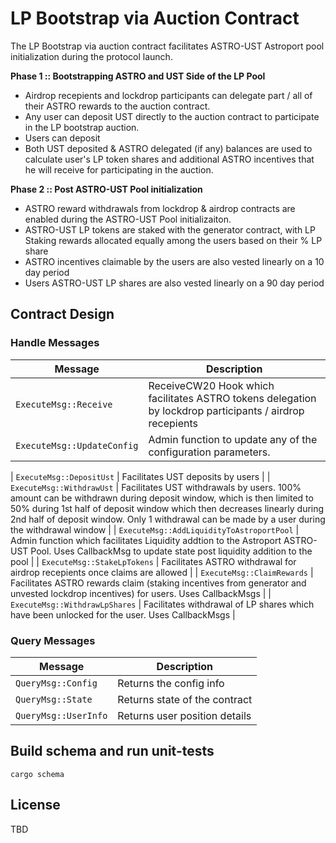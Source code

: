 # LP Bootstrap via Auction Contract

The LP Bootstrap via auction contract facilitates ASTRO-UST Astroport pool initialization during the protocol launch. 

**Phase 1 :: Bootstrapping ASTRO and UST Side of the LP Pool**
* Airdrop recepients and lockdrop participants can delegate part / all of their  ASTRO rewards to the auction contract. 
* Any user can deposit UST directly to the auction contract to participate in the LP bootstrap auction.
* Users can deposit 
* Both UST deposited & ASTRO delegated (if any) balances are used to calculate user's LP token shares and additional ASTRO incentives that he will receive for participating in the auction. 

**Phase 2 :: Post ASTRO-UST Pool initialization**
* ASTRO reward withdrawals from lockdrop & airdrop contracts are enabled during the ASTRO-UST Pool initializaiton.
* ASTRO-UST LP tokens are staked with the generator contract, with LP Staking rewards allocated equally among the users based on their % LP share  
* ASTRO incentives claimable by the users  are also vested linearly on a 10 day period
* Users ASTRO-UST LP shares are also vested linearly on a 90 day period



## Contract Design

### Handle Messages

| Message                       | Description                                                                                         |
| ----------------------------- | --------------------------------------------------------------------------------------------------- |
| `ExecuteMsg::Receive`   |  ReceiveCW20 Hook which facilitates ASTRO tokens delegation by lockdrop participants / airdrop recepients               |
| `ExecuteMsg::UpdateConfig`    | Admin function to update any of the configuration parameters.                                      |

| `ExecuteMsg::DepositUst`    | Facilitates UST deposits by users                                                                     |
| `ExecuteMsg::WithdrawUst`    | Facilitates UST withdrawals by users. 100% amount can be withdrawn during deposit window, which is then limited to 50% during 1st half of deposit window which then decreases linearly during 2nd half of deposit window. Only 1 withdrawal can be made by a user during the withdrawal window                                                 |
| `ExecuteMsg::AddLiquidityToAstroportPool` | Admin function which facilitates Liquidity addtion to the Astroport ASTRO-UST Pool. Uses CallbackMsg to update state post liquidity addition to the pool |
| `ExecuteMsg::StakeLpTokens`          | Facilitates ASTRO withdrawal for airdrop recepients once claims are allowed      |
| `ExecuteMsg::ClaimRewards`          | Facilitates ASTRO rewards claim (staking incentives from generator and unvested lockdrop incentives) for users. Uses CallbackMsgs          |
| `ExecuteMsg::WithdrawLpShares`          | Facilitates withdrawal of LP shares which have been unlocked for the user. Uses CallbackMsgs    |

### Query Messages

| Message              | Description                                                                        |
| -------------------- | ---------------------------------------------------------------------------------- |
| `QueryMsg::Config`   | Returns the config info                                                            |
| `QueryMsg::State`    |Returns state of the contract                                               |
| `QueryMsg::UserInfo` | Returns user position details                                         |


## Build schema and run unit-tests
```
cargo schema
```


## License

TBD
